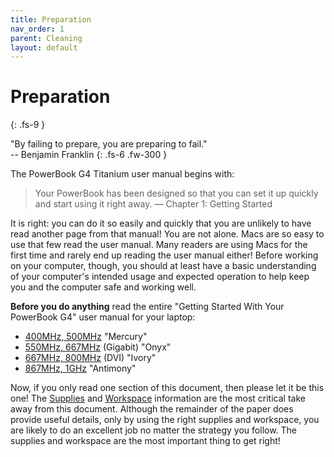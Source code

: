 ```yaml
---
title: Preparation
nav_order: 1
parent: Cleaning
layout: default
---
```


# Preparation
{: .fs-9 }

"By failing to prepare, you are preparing to fail."<br>
-- Benjamin Franklin
{: .fs-6 .fw-300 }

The PowerBook G4 Titanium user manual begins with:

> Your PowerBook has been designed so that you can set it up quickly and start using it right away.
> ― Chapter 1: Getting Started

It is right: you can do it so easily and quickly that you are unlikely to have read another page from that manual! You are not alone. Macs are so easy to use that few read the user manual. Many readers are using Macs for the first time and rarely end up reading the user manual either! Before working on your computer, though, you should at least have a basic understanding of your computer's intended usage and expected operation to help keep you and the computer safe and working well.

**Before you do anything** read the entire "Getting Started With Your PowerBook G4" user manual for your laptop:

-   [400MHz, 500MHz](http://manuals.info.apple.com/en_US/PowerBookG4_15inchOrigGettingStarted.PDF) "Mercury"
-   [550MHz, 667MHz](http://manuals.info.apple.com/en_US/PowerBookG4_15inchGigEthernetGettingStarted.pdf) (Gigabit) "Onyx"
-   [667MHz, 800MHz](http://manuals.info.apple.com/en_US/PowerBookG4_15inchDVIGettingStarted.PDF) (DVI) "Ivory"
-   [867MHz, 1GHz](http://manuals.info.apple.com/en_US/PowerBookG4_15inch1GHz-867MHzGettingStarted.PDF) "Antimony"

Now, if you only read one section of this document, then please let it be this one! The [Supplies](#supplies) and [Workspace](#workspace) information are the most critical take away from this document. Although the remainder of the paper does provide useful details, only by using the right supplies and workspace, you are likely to do an excellent job no matter the strategy you follow. The supplies and workspace are the most important thing to get right!
